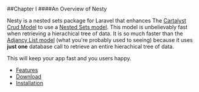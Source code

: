 ##Chapter I
####An Overview of Nesty

Nesty is a nested sets package for Laravel that enhances The [Cartalyst Crud Model](https://github.com/cartalyst/crud) to use a [Nested Sets model](http://en.wikipedia.org/wiki/Nested_set_model). This model is unbelievably fast when retrieving a hierachical tree of data. It is so much faster than the [Adjancy List model](http://en.wikipedia.org/wiki/Adjacency_list) (what you're probably used to seeing) because it uses **just one** database call to retrieve an entire hierachical tree of data.

This will keep your app fast and you users happy.

* [Features](#Features "/manuals/nesty/introduction/features")
* [Download](#Download "/manuals/nesty/introduction/download")
* [Installation](#Installation "/manuals/nesty/introduction/installation")
